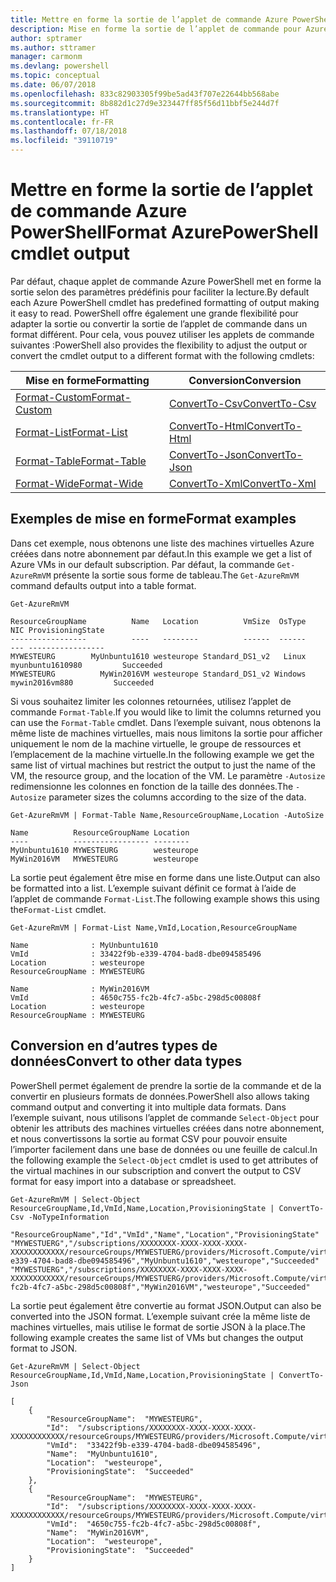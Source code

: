 ```yaml
---
title: Mettre en forme la sortie de l’applet de commande Azure PowerShell
description: Mise en forme la sortie de l’applet de commande pour Azure PowerShell.
author: sptramer
ms.author: sttramer
manager: carmonm
ms.devlang: powershell
ms.topic: conceptual
ms.date: 06/07/2018
ms.openlocfilehash: 833c82903305f99be5ad43f707e22644bb568abe
ms.sourcegitcommit: 8b882d1c27d9e323447ff85f56d11bbf5e244d7f
ms.translationtype: HT
ms.contentlocale: fr-FR
ms.lasthandoff: 07/18/2018
ms.locfileid: "39110719"
---
```

# <a name="format-azurepowershell-cmdlet-output"></a><span data-ttu-id="31e17-103">Mettre en forme la sortie de l’applet de commande Azure PowerShell</span><span class="sxs-lookup"><span data-stu-id="31e17-103">Format AzurePowerShell cmdlet output</span></span>

<span data-ttu-id="31e17-104">Par défaut, chaque applet de commande Azure PowerShell met en forme la sortie selon des paramètres prédéfinis pour faciliter la lecture.</span><span class="sxs-lookup"><span data-stu-id="31e17-104">By default each Azure PowerShell cmdlet has predefined formatting of output making it easy to read.</span></span>  <span data-ttu-id="31e17-105">PowerShell offre également une grande flexibilité pour adapter la sortie ou convertir la sortie de l’applet de commande dans un format différent. Pour cela, vous pouvez utiliser les applets de commande suivantes :</span><span class="sxs-lookup"><span data-stu-id="31e17-105">PowerShell also provides the flexibility to adjust the output or convert the cmdlet output to a different format with the following cmdlets:</span></span>

| <span data-ttu-id="31e17-106">Mise en forme</span><span class="sxs-lookup"><span data-stu-id="31e17-106">Formatting</span></span>      | <span data-ttu-id="31e17-107">Conversion</span><span class="sxs-lookup"><span data-stu-id="31e17-107">Conversion</span></span>       |
|-----------------|------------------|
| [<span data-ttu-id="31e17-108">Format-Custom</span><span class="sxs-lookup"><span data-stu-id="31e17-108">Format-Custom</span></span>](/powershell/module/microsoft.powershell.utility/format-custom) | [<span data-ttu-id="31e17-109">ConvertTo-Csv</span><span class="sxs-lookup"><span data-stu-id="31e17-109">ConvertTo-Csv</span></span>](/powershell/module/microsoft.powershell.utility/convertto-csv)  |
| [<span data-ttu-id="31e17-110">Format-List</span><span class="sxs-lookup"><span data-stu-id="31e17-110">Format-List</span></span>](/powershell/module/microsoft.powershell.utility/format-list)   | [<span data-ttu-id="31e17-111">ConvertTo-Html</span><span class="sxs-lookup"><span data-stu-id="31e17-111">ConvertTo-Html</span></span>](/powershell/module/microsoft.powershell.utility/convertto-html) |
| [<span data-ttu-id="31e17-112">Format-Table</span><span class="sxs-lookup"><span data-stu-id="31e17-112">Format-Table</span></span>](/powershell/module/microsoft.powershell.utility/format-table)  | [<span data-ttu-id="31e17-113">ConvertTo-Json</span><span class="sxs-lookup"><span data-stu-id="31e17-113">ConvertTo-Json</span></span>](/powershell/module/microsoft.powershell.utility/convertto-json) |
| [<span data-ttu-id="31e17-114">Format-Wide</span><span class="sxs-lookup"><span data-stu-id="31e17-114">Format-Wide</span></span>](/powershell/module/microsoft.powershell.utility/format-wide)   | [<span data-ttu-id="31e17-115">ConvertTo-Xml</span><span class="sxs-lookup"><span data-stu-id="31e17-115">ConvertTo-Xml</span></span>](/powershell/module/microsoft.powershell.utility/convertto-xml)  |

## <a name="format-examples"></a><span data-ttu-id="31e17-116">Exemples de mise en forme</span><span class="sxs-lookup"><span data-stu-id="31e17-116">Format examples</span></span>

<span data-ttu-id="31e17-117">Dans cet exemple, nous obtenons une liste des machines virtuelles Azure créées dans notre abonnement par défaut.</span><span class="sxs-lookup"><span data-stu-id="31e17-117">In this example we get a list of Azure VMs in our default subscription.</span></span>  <span data-ttu-id="31e17-118">Par défaut, la commande `Get-AzureRmVM` présente la sortie sous forme de tableau.</span><span class="sxs-lookup"><span data-stu-id="31e17-118">The `Get-AzureRmVM` command defaults output into a table format.</span></span>

```azurepowershell-interactive
Get-AzureRmVM
```

```output
ResourceGroupName          Name   Location          VmSize  OsType              NIC ProvisioningState
-----------------          ----   --------          ------  ------              --- -----------------
MYWESTEURG        MyUnbuntu1610 westeurope Standard_DS1_v2   Linux myunbuntu1610980         Succeeded
MYWESTEURG          MyWin2016VM westeurope Standard_DS1_v2 Windows   mywin2016vm880         Succeeded
```

<span data-ttu-id="31e17-119">Si vous souhaitez limiter les colonnes retournées, utilisez l’applet de commande `Format-Table`.</span><span class="sxs-lookup"><span data-stu-id="31e17-119">If you would like to limit the columns returned you can use the `Format-Table` cmdlet.</span></span> <span data-ttu-id="31e17-120">Dans l’exemple suivant, nous obtenons la même liste de machines virtuelles, mais nous limitons la sortie pour afficher uniquement le nom de la machine virtuelle, le groupe de ressources et l’emplacement de la machine virtuelle.</span><span class="sxs-lookup"><span data-stu-id="31e17-120">In the following example we get the same list of virtual machines but restrict the output to just the name of the VM, the resource group, and the location of the VM.</span></span>  <span data-ttu-id="31e17-121">Le paramètre `-Autosize` redimensionne les colonnes en fonction de la taille des données.</span><span class="sxs-lookup"><span data-stu-id="31e17-121">The `-Autosize` parameter sizes the columns according to the size of the data.</span></span>

```azurepowershell-interactive
Get-AzureRmVM | Format-Table Name,ResourceGroupName,Location -AutoSize
```

```output
Name          ResourceGroupName Location
----          ----------------- --------
MyUnbuntu1610 MYWESTEURG        westeurope
MyWin2016VM   MYWESTEURG        westeurope
```

<span data-ttu-id="31e17-122">La sortie peut également être mise en forme dans une liste.</span><span class="sxs-lookup"><span data-stu-id="31e17-122">Output can also be formatted into a list.</span></span> <span data-ttu-id="31e17-123">L’exemple suivant définit ce format à l’aide de l’applet de commande `Format-List`.</span><span class="sxs-lookup"><span data-stu-id="31e17-123">The following example shows this using the`Format-List` cmdlet.</span></span>

```azurepowershell-interactive
Get-AzureRmVM | Format-List Name,VmId,Location,ResourceGroupName
```

```output
Name              : MyUnbuntu1610
VmId              : 33422f9b-e339-4704-bad8-dbe094585496
Location          : westeurope
ResourceGroupName : MYWESTEURG

Name              : MyWin2016VM
VmId              : 4650c755-fc2b-4fc7-a5bc-298d5c00808f
Location          : westeurope
ResourceGroupName : MYWESTEURG
```

## <a name="convert-to-other-data-types"></a><span data-ttu-id="31e17-124">Conversion en d’autres types de données</span><span class="sxs-lookup"><span data-stu-id="31e17-124">Convert to other data types</span></span>

<span data-ttu-id="31e17-125">PowerShell permet également de prendre la sortie de la commande et de la convertir en plusieurs formats de données.</span><span class="sxs-lookup"><span data-stu-id="31e17-125">PowerShell also allows taking command output and converting it into multiple data formats.</span></span> <span data-ttu-id="31e17-126">Dans l’exemple suivant, nous utilisons l’applet de commande `Select-Object` pour obtenir les attributs des machines virtuelles créées dans notre abonnement, et nous convertissons la sortie au format CSV pour pouvoir ensuite l’importer facilement dans une base de données ou une feuille de calcul.</span><span class="sxs-lookup"><span data-stu-id="31e17-126">In the following example the `Select-Object` cmdlet is used to get attributes of the virtual machines in our subscription and convert the output to CSV format for easy import into a database or spreadsheet.</span></span>

```azurepowershell-interactive
Get-AzureRmVM | Select-Object ResourceGroupName,Id,VmId,Name,Location,ProvisioningState | ConvertTo-Csv -NoTypeInformation
```

```output
"ResourceGroupName","Id","VmId","Name","Location","ProvisioningState"
"MYWESTUERG","/subscriptions/XXXXXXXX-XXXX-XXXX-XXXX-XXXXXXXXXXXX/resourceGroups/MYWESTUERG/providers/Microsoft.Compute/virtualMachines/MyUnbuntu1610","33422f9b-e339-4704-bad8-dbe094585496","MyUnbuntu1610","westeurope","Succeeded"
"MYWESTUERG","/subscriptions/XXXXXXXX-XXXX-XXXX-XXXX-XXXXXXXXXXXX/resourceGroups/MYWESTUERG/providers/Microsoft.Compute/virtualMachines/MyWin2016VM","4650c755-fc2b-4fc7-a5bc-298d5c00808f","MyWin2016VM","westeurope","Succeeded"
```

<span data-ttu-id="31e17-127">La sortie peut également être convertie au format JSON.</span><span class="sxs-lookup"><span data-stu-id="31e17-127">Output can also be converted into the JSON format.</span></span>  <span data-ttu-id="31e17-128">L’exemple suivant crée la même liste de machines virtuelles, mais utilise le format de sortie JSON à la place.</span><span class="sxs-lookup"><span data-stu-id="31e17-128">The following example creates the same list of VMs but changes the output format to JSON.</span></span>

```azurepowershell-interactive
Get-AzureRmVM | Select-Object ResourceGroupName,Id,VmId,Name,Location,ProvisioningState | ConvertTo-Json
```

```output
[
    {
        "ResourceGroupName":  "MYWESTEURG",
        "Id":  "/subscriptions/XXXXXXXX-XXXX-XXXX-XXXX-XXXXXXXXXXXX/resourceGroups/MYWESTEURG/providers/Microsoft.Compute/virtualMachines/MyUnbuntu1610",
        "VmId":  "33422f9b-e339-4704-bad8-dbe094585496",
        "Name":  "MyUnbuntu1610",
        "Location":  "westeurope",
        "ProvisioningState":  "Succeeded"
    },
    {
        "ResourceGroupName":  "MYWESTEURG",
        "Id":  "/subscriptions/XXXXXXXX-XXXX-XXXX-XXXX-XXXXXXXXXXXX/resourceGroups/MYWESTEURG/providers/Microsoft.Compute/virtualMachines/MyWin2016VM",
        "VmId":  "4650c755-fc2b-4fc7-a5bc-298d5c00808f",
        "Name":  "MyWin2016VM",
        "Location":  "westeurope",
        "ProvisioningState":  "Succeeded"
    }
]
```
